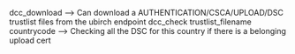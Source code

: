 dcc_download --> Can download a AUTHENTICATION/CSCA/UPLOAD/DSC trustlist files from the ubirch endpoint
dcc_check trustlist_filename countrycode --> Checking all the DSC for this country if there is a belonging upload cert
